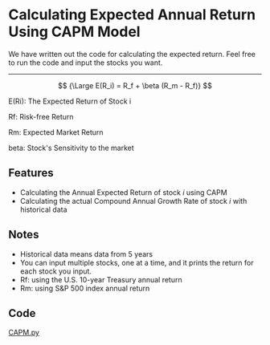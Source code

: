 # Calculating Expected Annual Return Using CAPM Model 
We have written out the code for calculating the expected return. Feel free to run the code and input the stocks you want.

-------

$$
{\Large E(R_i) = R_f + \beta (R_m - R_f)}
$$


E(Ri): The Expected Return of Stock i

Rf: Risk-free Return

Rm: Expected Market Return

beta: Stock's Sensitivity to the market

## Features 

- Calculating the Annual Expected Return of stock *i* using CAPM
- Calculating the actual Compound Annual Growth Rate of stock *i* with historical data

## Notes
- Historical data means data from 5 years
- You can input multiple stocks, one at a time, and it prints the return for each stock you input.
- Rf: using the U.S. 10-year Treasury annual return
- Rm: using S&P 500 index annual return

## Code
[CAPM.py](https://github.com/CS196Illinois/FA25-Group12/blob/master/Project/Backend/CAPM.py)


